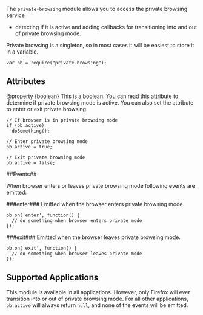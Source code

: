 <!-- contributed by Paul O’Shannessy [paul@oshannessy.com]  -->
<!-- edited by Noelle Murata [fiveinchpixie@gmail.com]  -->


The `private-browsing` module allows you to access the private browsing service
- detecting if it is active and adding callbacks for transitioning into and out
of private browsing mode.

Private browsing is a singleton, so in most cases it will be easiest to store it
in a variable.

    var pb = require("private-browsing");


## Attributes ##

<api name="active">
@property {boolean}
This is a boolean. You can read this attribute to determine if private browsing
mode is active. You can also set the attribute to enter or exit private
browsing.
</api>

    // If browser is in private browsing mode
    if (pb.active)
      doSomething();
    
    // Enter private browsing mode
    pb.active = true;
    
    // Exit private browsing mode
    pb.active = false;


##Events##

When browser enters or leaves private browsing mode following events are
emitted:

###enter###
Emitted when the browser enters private browsing mode.
    
    pb.on('enter', function() {
      // do something when browser enters private mode
    });
    
 
###exit###
Emitted when the browser leaves private browsing mode.

    
    pb.on('exit', function() {
      // do something when browser leaves private mode
    });
    


## Supported Applications ##

This module is available in all applications. However, only Firefox will ever
transition into or out of private browsing mode. For all other applications,
`pb.active` will always return `null`, and none of the events will be emitted.

